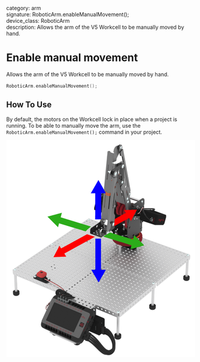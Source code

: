 category: arm  
signature: RoboticArm.enableManualMovement();  
device_class: RoboticArm  
description: Allows the arm of the V5 Workcell to be manually moved by hand.

# Enable manual movement

Allows the arm of the V5 Workcell to be manually moved by hand.

```cpp
RoboticArm.enableManualMovement();
```

## How To Use

By default, the motors on the Workcell lock in place when a project is running. To be able to manually move the arm, use the `RoboticArm.enableManualMovement();` command in your project.

![movement](movement.png)

<advanced>
</advanced>